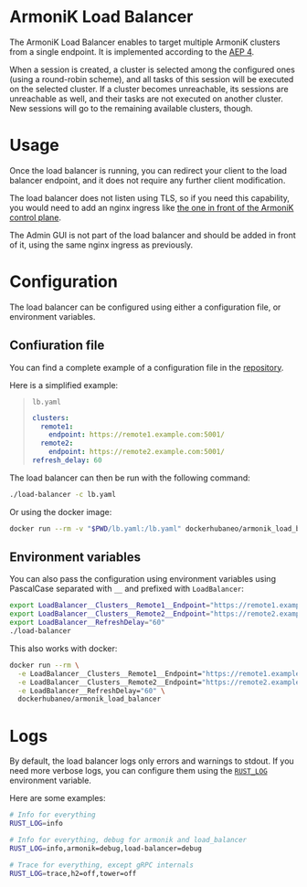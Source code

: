 # ArmoniK Load Balancer

The ArmoniK Load Balancer enables to target multiple ArmoniK clusters from a single endpoint.
It is implemented according to the [AEP 4](https://github.com/aneoconsulting/ArmoniK.Community/blob/main/AEP/aep-00004.md).

When a session is created, a cluster is selected among the configured ones (using a round-robin scheme), and all tasks of this session will be executed on the selected cluster.
If a cluster becomes unreachable, its sessions are unreachable as well, and their tasks are not executed on another cluster.
New sessions will go to the remaining available clusters, though.

# Usage

Once the load balancer is running, you can redirect your client to the load balancer endpoint, and it does not require any further client modification.

The load balancer does not listen using TLS, so if you need this capability, you would need to add an nginx ingress like [the one in front of the ArmoniK control plane](https://github.com/aneoconsulting/ArmoniK.Infra/blob/main/armonik/ingress-configmap.tf).

The Admin GUI is not part of the load balancer and should be added in front of it, using the same nginx ingress as previously.

# Configuration

The load balancer can be configured using either a configuration file, or environment variables.

## Confiuration file

You can find a complete example of a configuration file in the [repository](lb.example.yaml).

Here is a simplified example:

> `lb.yaml`
> ```yaml
> clusters:
>   remote1:
>     endpoint: https://remote1.example.com:5001/
>   remote2:
>     endpoint: https://remote2.example.com:5001/
> refresh_delay: 60
> ```

The load balancer can then be run with the following command:
```sh
./load-balancer -c lb.yaml
```

Or using the docker image:
```sh
docker run --rm -v "$PWD/lb.yaml:/lb.yaml" dockerhubaneo/armonik_load_balancer -c lb.yaml
```

## Environment variables

You can also pass the configuration using environment variables using PascalCase separated with `__` and prefixed with `LoadBalancer`:

```sh
export LoadBalancer__Clusters__Remote1__Endpoint="https://remote1.example.com:5001/"
export LoadBalancer__Clusters__Remote2__Endpoint="https://remote2.example.com:5001/"
export LoadBalancer__RefreshDelay="60"
./load-balancer
```

This also works with docker:
```sh
docker run --rm \
  -e LoadBalancer__Clusters__Remote1__Endpoint="https://remote1.example.com:5001/" \
  -e LoadBalancer__Clusters__Remote2__Endpoint="https://remote2.example.com:5001/" \
  -e LoadBalancer__RefreshDelay="60" \
  dockerhubaneo/armonik_load_balancer
```

# Logs

By default, the load balancer logs only errors and warnings to stdout.
If you need more verbose logs, you can configure them using the [`RUST_LOG`](https://docs.rs/env_logger/latest/env_logger/#enabling-logging) environment variable.

Here are some examples:

```sh
# Info for everything
RUST_LOG=info

# Info for everything, debug for armonik and load_balancer
RUST_LOG=info,armonik=debug,load-balancer=debug

# Trace for everything, except gRPC internals
RUST_LOG=trace,h2=off,tower=off
```
